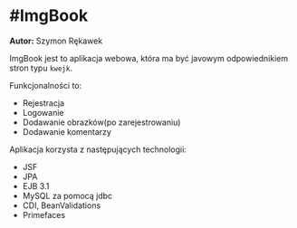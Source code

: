 #ImgBook
=======

**Autor:** Szymon Rękawek 

ImgBook jest to aplikacja webowa, która ma być javowym odpowiednikiem stron typu `kwejk`. 

Funkcjonalności to:
* Rejestracja
* Logowanie
* Dodawanie obrazków(po zarejestrowaniu)
* Dodawanie komentarzy

Aplikacja korzysta z następujących technologii:

* JSF
* JPA
* EJB 3.1
* MySQL za pomocą jdbc
* CDI, BeanValidations
* Primefaces
